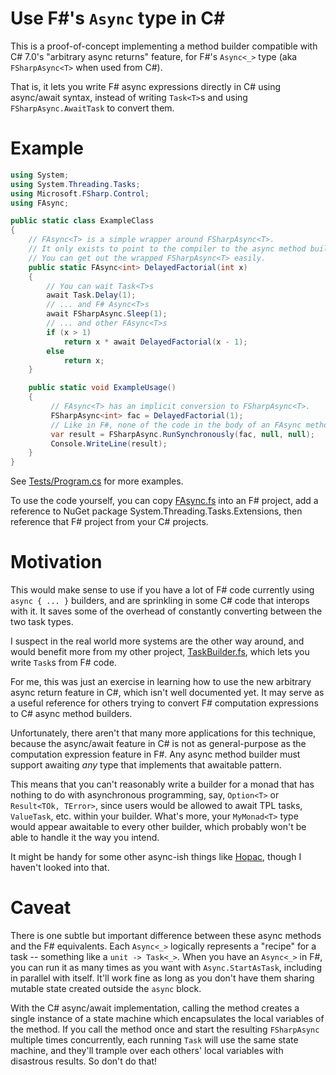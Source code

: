 # Use F#'s `Async` type in C#

This is a proof-of-concept implementing a method builder compatible with C#
7.0's "arbitrary async returns" feature, for F#'s `Async<_>` type (aka
`FSharpAsync<T>` when used from C#).

That is, it lets you write F# async expressions directly in C# using async/await
syntax, instead of writing `Task<T>`s and using `FSharpAsync.AwaitTask` to
convert them.

# Example

```csharp
using System;
using System.Threading.Tasks;
using Microsoft.FSharp.Control;
using FAsync;

public static class ExampleClass
{
    // FAsync<T> is a simple wrapper around FSharpAsync<T>.
    // It only exists to point to the compiler to the async method builder to use.
    // You can get out the wrapped FSharpAsync<T> easily.
    public static FAsync<int> DelayedFactorial(int x)
    {
        // You can wait Task<T>s
        await Task.Delay(1);
        // ... and F# Async<T>s
        await FSharpAsync.Sleep(1);
        // ... and other FAsync<T>s
        if (x > 1)
            return x * await DelayedFactorial(x - 1);
        else
            return x;
    }

    public static void ExampleUsage()
    {
         // FAsync<T> has an implicit conversion to FSharpAsync<T>.
         FSharpAsync<int> fac = DelayedFactorial(1);
         // Like in F#, none of the code in the body of an FAsync method runs until it's started.
         var result = FSharpAsync.RunSynchronously(fac, null, null);
         Console.WriteLine(result);
    }
}
```

See [Tests/Program.cs](Tests/Program.cs) for more examples.

To use the code yourself, you can copy
[FAsync.fs](FSharpAsyncMethodBuilder/FAsync.fs) into an F# project, add a
reference to NuGet package System.Threading.Tasks.Extensions, then reference
that F# project from your C# projects.

# Motivation

This would make sense to use if you have a lot of F# code currently using `async
{ ... }` builders, and are sprinkling in some C# code that interops with it.
It saves some of the overhead of constantly converting between the two task types.

I suspect in the real world more systems are the other way around, and would
benefit more from my other project,
[TaskBuilder.fs](https://github.com/rspeele/TaskBuilder.fs), which lets you
write `Task`s from F# code.

For me, this was just an exercise in learning how to use the new arbitrary async
return feature in C#, which isn't well documented yet. It may serve as a useful
reference for others trying to convert F# computation expressions to C# async
method builders.

Unfortunately, there aren't that many more applications for this technique,
because the async/await feature in C# is not as general-purpose as the
computation expression feature in F#. Any async method builder must support
awaiting _any_ type that implements that awaitable pattern.

This means that you can't reasonably write a builder for a monad that has
nothing to do with asynchronous programming, say, `Option<T>` or `Result<TOk,
TError>`, since users would be allowed to await TPL tasks, `ValueTask`, etc.
within your builder. What's more, your `MyMonad<T>` type would appear awaitable
to every other builder, which probably won't be able to handle it the way you
intend.

It might be handy for some other async-ish things like
[Hopac](https://github.com/Hopac/Hopac), though I haven't looked into that.

# Caveat

There is one subtle but important difference between these async methods and the
F# equivalents. Each `Async<_>` logically represents a "recipe" for a task --
something like a `unit -> Task<_>`. When you have an `Async<_>` in F#, you can
run it as many times as you want with `Async.StartAsTask`, including in parallel
with itself. It'll work fine as long as you don't have them sharing mutable
state created outside the `async` block.

With the C# async/await implementation, calling the method creates a single
instance of a state machine which encapsulates the local variables of the
method. If you call the method once and start the resulting `FSharpAsync`
multiple times concurrently, each running `Task` will use the same state
machine, and they'll trample over each others' local variables with disastrous
results. So don't do that!

